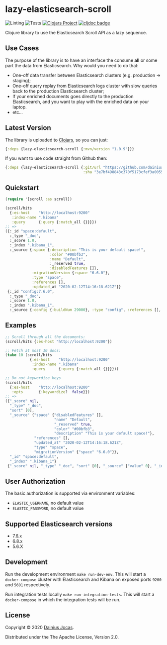 # lazy-elasticsearch-scroll

![Linting](https://github.com/dainiusjocas/lazy-elasticsearch-scroll/workflows/clj-kondo%20linting/badge.svg)
![Tests](https://github.com/dainiusjocas/lazy-elasticsearch-scroll/workflows/Tests/badge.svg)
[![Clojars Project](https://img.shields.io/clojars/v/lt.jocas/lazy-elasticsearch-scroll.svg)](https://clojars.org/lt.jocas/lazy-elasticsearch-scroll)
[![cljdoc badge](https://cljdoc.org/badge/lt.jocas/lazy-elasticsearch-scroll)](https://cljdoc.org/d/lt.jocas/lazy-elasticsearch-scroll/CURRENT)

Clojure library to use the Elasticsearch Scroll API as a lazy sequence.

## Use Cases

The purpose of the library is to have an interface the consume **all** or some part the data from Elasticsearch. Why would you need to do that:

- One-off data transfer between Elasticsearch clusters (e.g. production -> staging);
- One-off query replay from Elasticsearch logs cluster with slow queries back to the production Elasticsearch cluster;
- If your enriched documents goes directly to the production Elasticsearch, and you want to play with the enriched data on your laptop.
- etc...

## Latest Version

The library is uploaded to [Clojars](https://clojars.org/lt.jocas/lazy-elasticsearch-scroll), so you can just: 
```clojure
{:deps {lazy-elasticsearch-scroll {:mvn/version "1.0.9"}}}
```

If you want to use code straight from Github then:
```clojure
{:deps {lazy-elasticsearch-scroll {:git/url "https://github.com/dainiusjocas/lazy-elasticsearch-scroll.git"
                                   :sha "3e7bf498843c370f5173cfef3a005540a29e3c8e"}}}
```

## Quickstart

```clojure
(require '[scroll :as scroll])

(scroll/hits
  {:es-host    "http://localhost:9200"
   :index-name ".kibana"
   :query      {:query {:match_all {}}}})
;; =>
({:_id "space:default",
  :_type "_doc",
  :_score 1.0,
  :_index ".kibana_1",
  :_source {:space {:description "This is your default space!",
                    :color "#00bfb3",
                    :name "Default",
                    :_reserved true,
                    :disabledFeatures []},
            :migrationVersion {:space "6.6.0"},
            :type "space",
            :references [],
            :updated_at "2020-02-12T14:16:18.621Z"}}
 {:_id "config:7.6.0",
  :_type "_doc",
  :_score 1.0,
  :_index ".kibana_1",
  :_source {:config {:buildNum 29000}, :type "config", :references [], :updated_at "2020-02-12T14:16:20.526Z"}})
```

## Examples

```clojure
;; Scroll through all the documents:
(scroll/hits {:es-host "http://localhost:9200"})

;; Fetch at most 10 docs:
(take 10 (scroll/hits
           {:es-host    "http://localhost:9200"
            :index-name ".kibana"
            :query      {:query {:match_all {}}}}))

;; Do not keywordize keys
(scroll/hits
  {:es-host    "http://localhost:9200"
   :opts       {:keywordize?  false}})
;; =>
({"_score" nil,
  "_type" "_doc",
  "sort" [0],
  "_source" {"space" {"disabledFeatures" [],
                      "name" "Default",
                      "_reserved" true,
                      "color" "#00bfb3",
                      "description" "This is your default space!"},
             "references" [],
             "updated_at" "2020-02-12T14:16:18.621Z",
             "type" "space",
             "migrationVersion" {"space" "6.6.0"}},
  "_id" "space:default",
  "_index" ".kibana_1"}
 {"_score" nil, "_type" "_doc", "sort" [0], "_source" {"value" 0}, "_id" "0", "_index" "scroll-test-index"})
```

## User Authorization

The basic authorization is supported via environment variables:

- `ELASTIC_USERNAME`, no default value
- `ELASTIC_PASSWORD`, no default value

## Supported Elasticsearch versions

- 7.6.x
- 6.8.x
- 5.6.X

## Development

Run the development environment `make run-dev-env`. This will start a `docker-compose` cluster with Elasticsearch
and Kibana on exposed ports `9200` and `5601` respectively.

Run integration tests locally `make run-integration-tests`. This will start a `docker-compose` in which the integration
tests will be run.

## License

Copyright &copy; 2020 [Dainius Jocas](https://www.jocas.lt).

Distributed under the The Apache License, Version 2.0.
